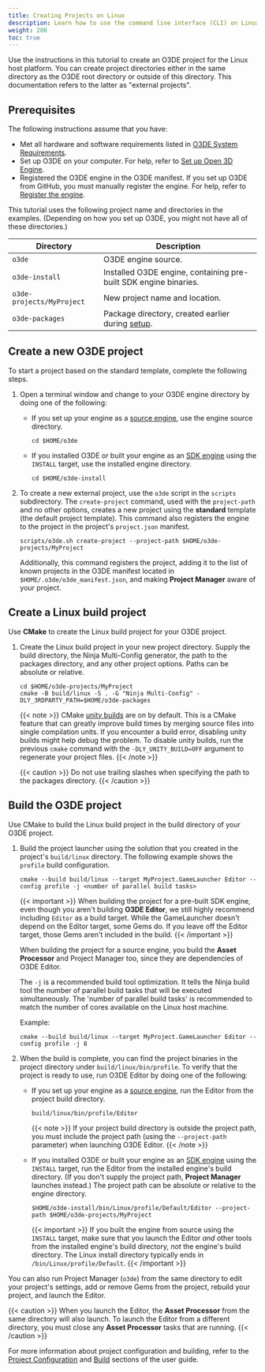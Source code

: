 ```yaml
---
title: Creating Projects on Linux
description: Learn how to use the command line interface (CLI) on Linux to create and build new Open 3D Engine (O3DE) projects from the default project template.
weight: 200
toc: true
---
```


Use the instructions in this tutorial to create an O3DE project for the Linux host platform. You can create project directories either in the same directory as the O3DE root directory or outside of this directory. This documentation refers to the latter as "external projects".

## Prerequisites

The following instructions assume that you have:

* Met all hardware and software requirements listed in [O3DE System Requirements](/docs/welcome-guide/requirements).
* Set up O3DE on your computer. For help, refer to [Set up Open 3D Engine](/docs/welcome-guide/setup).
* Registered the O3DE engine in the O3DE manifest. If you set up O3DE from GitHub, you must manually register the engine. For help, refer to [Register the engine](/docs/welcome-guide/setup/setup-from-github/building-linux/#register-the-engine).

This tutorial uses the following project name and directories in the examples. (Depending on how you set up O3DE, you might not have all of these directories.)

| Directory | Description |
| --- | --- |
| `o3de` | O3DE engine source. |
| `o3de-install` | Installed O3DE engine, containing pre-built SDK engine binaries. |
| `o3de-projects/MyProject` | New project name and location. |
| `o3de-packages` | Package directory, created earlier during [setup](/docs/welcome-guide/setup/setup-from-github/building-linux/#build-the-engine). |

## Create a new O3DE project

To start a project based on the standard template, complete the following steps.

1. Open a terminal window and change to your O3DE engine directory by doing one of the following:

    * If you set up your engine as a [source engine](/docs/welcome-guide/setup/setup-from-github/building-linux/#build-the-engine), use the engine source directory.

        ```shell
        cd $HOME/o3de
        ```

    * If you installed O3DE or built your engine as an [SDK engine](/docs/welcome-guide/setup/setup-from-github/building-linux/#build-the-engine) using the `INSTALL` target, use the installed engine directory.

        ```shell
        cd $HOME/o3de-install
        ```

1. To create a new external project, use the `o3de` script in the `scripts` subdirectory. The `create-project` command, used with the `project-path` and no other options, creates a new project using the **standard** template (the default project template). This command also registers the engine to the project in the project's `project.json` manifest.

    ```shell
    scripts/o3de.sh create-project --project-path $HOME/o3de-projects/MyProject
    ```

    Additionally, this command registers the project, adding it to the list of known projects in the O3DE manifest located in `$HOME/.o3de/o3de_manifest.json`, and making **Project Manager** aware of your project.

## Create a Linux build project

Use **CMake** to create the Linux build project for your O3DE project.

1. Create the Linux build project in your new project directory. Supply the build directory, the Ninja Multi-Config generator, the path to the packages directory, and any other project options. Paths can be absolute or relative.

    ```shell
    cd $HOME/o3de-projects/MyProject
    cmake -B build/linux -S . -G "Ninja Multi-Config" -DLY_3RDPARTY_PATH=$HOME/o3de-packages
    ```

    {{< note >}}
CMake [unity builds](https://cmake.org/cmake/help/latest/prop_tgt/UNITY_BUILD.html) are on by default. This is a CMake feature that can greatly improve build times by merging source files into single compilation units. If you encounter a build error, disabling unity builds might help debug the problem. To disable unity builds, run the previous `cmake` command with the `-DLY_UNITY_BUILD=OFF` argument to regenerate your project files.
    {{< /note >}}

    {{< caution >}}
Do not use trailing slashes when specifying the path to the packages directory.
    {{< /caution >}}

## Build the O3DE project

Use CMake to build the Linux build project in the build directory of your O3DE project.

1. Build the project launcher using the solution that you created in the project's `build/linux` directory. The following example shows the `profile` build configuration.

    ```shell
    cmake --build build/linux --target MyProject.GameLauncher Editor --config profile -j <number of parallel build tasks>
    ```

    {{< important >}}
When building the project for a pre-built SDK engine, even though you aren't building **O3DE Editor**, we still highly recommend including `Editor` as a build target. While the GameLauncher doesn't depend on the Editor target, some Gems do. If you leave off the Editor target, those Gems aren't included in the build.
    {{< /important >}}

    When building the project for a source engine, you build the **Asset Processor** and Project Manager too, since they are dependencies of O3DE Editor.

    The `-j` is a recommended build tool optimization. It tells the Ninja build tool the number of parallel build tasks that will be executed simultaneously. The 'number of parallel build tasks' is recommended to match the number of cores available on the Linux host machine.

    Example:

    ```shell
    cmake --build build/linux --target MyProject.GameLauncher Editor --config profile -j 8
    ```

1. When the build is complete, you can find the project binaries in the project directory under `build/linux/bin/profile`. To verify that the project is ready to use, run O3DE Editor by doing one of the following:

    * If you set up your engine as a [source engine](/docs/welcome-guide/setup/setup-from-github/building-linux/#build-the-engine), run the Editor from the project build directory.

        ```shell
        build/linux/bin/profile/Editor
        ```

        {{< note >}}
If your project build directory is outside the project path, you must include the project path (using the `--project-path` parameter) when launching O3DE Editor.
        {{< /note >}}

    * If you installed O3DE or built your engine as an [SDK engine](/docs/welcome-guide/setup/setup-from-github/building-linux/#build-the-engine) using the `INSTALL` target, run the Editor from the installed engine's build directory. (If you don't supply the project path, **Project Manager** launches instead.) The project path can be absolute or relative to the engine directory.

        ```shell
        $HOME/o3de-install/bin/Linux/profile/Default/Editor --project-path $HOME/o3de-projects/MyProject
        ```

        {{< important >}}
If you built the engine from source using the `INSTALL` target, make sure that you launch the Editor _and_ other tools from the installed engine's build directory, _not_ the engine's build directory. The Linux install directory typically ends in `/bin/Linux/profile/Default`.
        {{< /important >}}

You can also run Project Manager (`o3de`) from the same directory to edit your project's settings, add or remove Gems from the project, rebuild your project, and launch the Editor.

{{< caution >}}
When you launch the Editor, the **Asset Processor** from the same directory will also launch.  To launch the Editor from a different directory, you must close any **Asset Processor** tasks that are running.
{{< /caution >}}

For more information about project configuration and building, refer to the [Project Configuration](/docs/user-guide/project-config) and [Build](/docs/user-guide/build) sections of the user guide.
